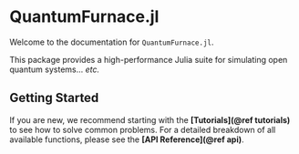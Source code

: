 # QuantumFurnace.jl

Welcome to the documentation for `QuantumFurnace.jl`.

This package provides a high-performance Julia suite for simulating open quantum systems...
*etc.*

## Getting Started

If you are new, we recommend starting with the **[Tutorials](@ref tutorials)** to see how to solve common problems. For a detailed breakdown of all available functions, please see the **[API Reference](@ref api)**.